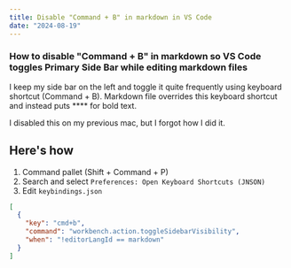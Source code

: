 ```yaml
---
title: Disable "Command + B" in markdown in VS Code
date: "2024-08-19"
---
```


### How to disable "Command + B" in markdown so VS Code toggles Primary Side Bar while editing markdown files

I keep my side bar on the left and toggle it quite frequently using keyboard shortcut (Command + B).
Markdown file overrides this keyboard shortcut and instead puts \*\*\*\* for bold text.

I disabled this on my previous mac, but I forgot how I did it.

## Here's how

1. Command pallet (Shift + Command + P)
2. Search and select `Preferences: Open Keyboard Shortcuts (JNSON)`
3. Edit `keybindings.json`

```json
[
  {
    "key": "cmd+b",
    "command": "workbench.action.toggleSidebarVisibility",
    "when": "!editorLangId == markdown"
  }
]
```
